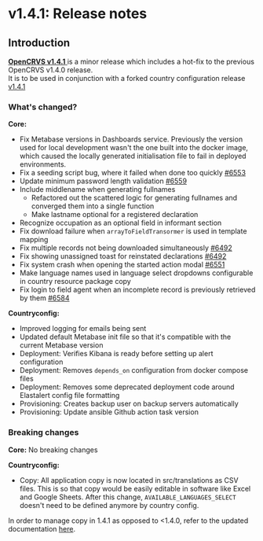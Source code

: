 # v1.4.1: Release notes

## Introduction

[**OpenCRVS v1.4.1** ](https://github.com/opencrvs/opencrvs-core/releases/tag/v1.4.1)is a minor release which includes a hot-fix to the previous OpenCRVS v1.4.0 release.\
It is to be used in conjunction with a forked country configuration release [v1.4.1](https://github.com/opencrvs/opencrvs-countryconfig/releases/tag/v1.4.1)

### What's changed?



**Core:**

* Fix Metabase versions in Dashboards service. Previously the version used for local development wasn't the one built into the docker image, which caused the locally generated initialisation file to fail in deployed environments.
* Fix a seeding script bug, where it failed when done too quickly [#6553](https://github.com/opencrvs/opencrvs-core/issues/6553)
* Update minimum password length validation [#6559](https://github.com/opencrvs/opencrvs-core/issues/6559)
* Include middlename when generating fullnames
  * Refactored out the scattered logic for generating fullnames and converged them into a single function
  * Make lastname optional for a registered declaration
* Recognize occupation as an optional field in informant section
* Fix download failure when `arrayToFieldTransormer` is used in template mapping
* Fix multiple records not being downloaded simultaneously [#6492](https://github.com/opencrvs/opencrvs-core/issues/6492#issuecomment-1961098936)
* Fix showing unassigned toast for reinstated declarations [#6492](https://github.com/opencrvs/opencrvs-core/issues/6492#issuecomment-1961098936)
* Fix system crash when opening the started action modal [#6551](https://github.com/opencrvs/opencrvs-core/issues/6551)
* Make language names used in language select dropdowns configurable in country resource package copy
* Fix login to field agent when an incomplete record is previously retrieved by them [#6584](https://github.com/opencrvs/opencrvs-core/issues/6584)



**Countryconfig:**

* Improved logging for emails being sent
* Updated default Metabase init file so that it's compatible with the current Metabase version
* Deployment: Verifies Kibana is ready before setting up alert configuration
* Deployment: Removes `depends_on` configuration from docker compose files
* Deployment: Removes some deprecated deployment code around Elastalert config file formatting
* Provisioning: Creates backup user on backup servers automatically
* Provisioning: Update ansible Github action task version

### Breaking changes



**Core:** No breaking changes

**Countryconfig:**

* Copy: All application copy is now located in src/translations as CSV files. This is so that copy would be easily editable in software like Excel and Google Sheets. After this change, `AVAILABLE_LANGUAGES_SELECT` doesn't need to be defined anymore by country config.

In order to manage copy in 1.4.1 as opposed to <1.4.0, refer to the updated documentation [here](../../setup/3.-installation/3.2-set-up-your-own-country-configuration/3.2.5-set-up-application-settings/3.2.9.1-managing-language-content/).

